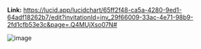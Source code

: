**Link:**
https://lucid.app/lucidchart/65ff2f48-ca5a-4280-9ed1-64adf18262b7/edit?invitationId=inv_29f66009-33ac-4e71-98b9-2fd1cfb53e3c&page=.Q4MUjXso07N#

![image](https://github.com/Project-Impacta/Modelo-Banco/assets/114624530/0f8a2c74-13d3-4727-a3ff-990adcbdf7e5)

